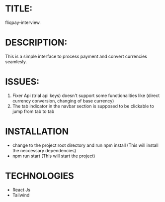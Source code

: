 # TITLE: 
fliqpay-interview.

# DESCRIPTION: 
This is a simple interface to process payment and convert currencies seamlesly.

# ISSUES:
  1. Fixer Api (trial api keys) doesn't support some functionalities like (direct currency conversion, changing of base currency)
  2. The tab indicator in the navbar section is supposed to be clickable to jump from tab to tab

# INSTALLATION
  - change to the project root directory and run npm install (This will install the neccessary dependencies)
  - npm run start (This will start the project)
# TECHNOLOGIES
  - React Js
  - Tailwind
 
